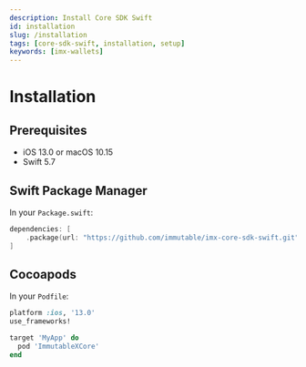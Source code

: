 ```yaml
---
description: Install Core SDK Swift
id: installation
slug: /installation
tags: [core-sdk-swift, installation, setup]
keywords: [imx-wallets]
---
```


# Installation

## Prerequisites

- iOS 13.0 or macOS 10.15
- Swift 5.7

## Swift Package Manager

In your `Package.swift`:

```swift
dependencies: [
    .package(url: "https://github.com/immutable/imx-core-sdk-swift.git", from: "0.3.1")
]
```

## Cocoapods

In your `Podfile`:

```ruby
platform :ios, '13.0'
use_frameworks!

target 'MyApp' do
  pod 'ImmutableXCore'
end
```
